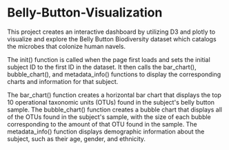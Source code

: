 # Belly-Button-Visualization

This project creates an interactive dashboard by utilizing D3 and plotly to visualize and explore the Belly Button Biodiversity dataset which catalogs the microbes that colonize human navels.

The init() function is called when the page first loads and sets the initial subject ID to the first ID in the dataset. It then calls the bar_chart(), bubble_chart(), and metadata_info() functions to display the corresponding charts and information for that subject.

The bar_chart() function creates a horizontal bar chart that displays the top 10 operational taxonomic units (OTUs) found in the subject's belly button sample. The bubble_chart() function creates a bubble chart that displays all of the OTUs found in the subject's sample, with the size of each bubble corresponding to the amount of that OTU found in the sample. The metadata_info() function displays demographic information about the subject, such as their age, gender, and ethnicity.




